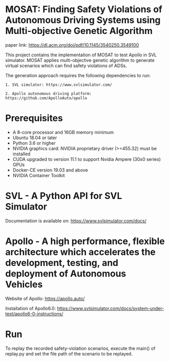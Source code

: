 # MOSAT: Finding Safety Violations of Autonomous Driving Systems using Multi-objective Genetic Algorithm

paper link: https://dl.acm.org/doi/pdf/10.1145/3540250.3549100

This project contains the implementation of MOSAT to test Apollo in SVL simulator. 
MOSAT applies multi-objective genetic algorithm to generate virtual scenarios which can find safety violations of ADSs.

The generation approach requires the following dependencies to run:

	1. SVL simulator: https://www.svlsimulator.com/
	
	2. Apollo autonomous driving platform: https://github.com/ApolloAuto/apollo


# Prerequisites

* A 8-core processor and 16GB memory minimum
* Ubuntu 18.04 or later
* Python 3.6 or higher
* NVIDIA graphics card: NVIDIA proprietary driver (>=455.32) must be installed
* CUDA upgraded to version 11.1 to support Nvidia Ampere (30x0 series) GPUs
* Docker-CE version 19.03 and above
* NVIDIA Container Toolkit


# SVL - A Python API for SVL Simulator

Documentation is available on: https://www.svlsimulator.com/docs/

# Apollo - A high performance, flexible architecture which accelerates the development, testing, and deployment of Autonomous Vehicles

Website of Apollo: https://apollo.auto/

Installation of Apollo6.0: https://www.svlsimulator.com/docs/system-under-test/apollo6-0-instructions/

# Run
To replay the recorded safety-violation scenarios, execute the main() of replay.py and set the file path of the scenario to be replayed.


